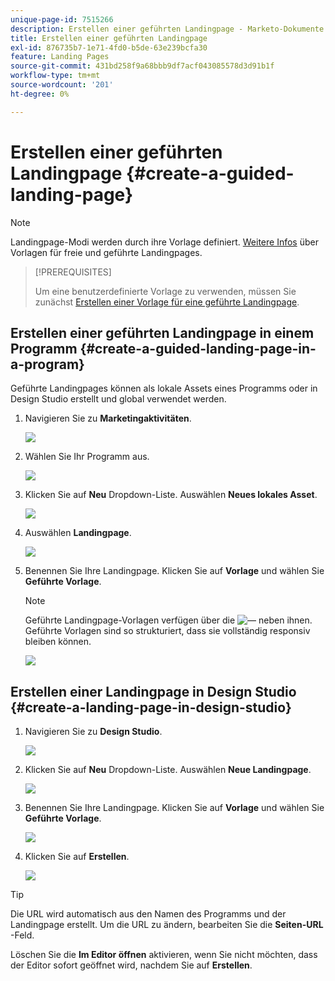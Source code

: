 ```yaml
---
unique-page-id: 7515266
description: Erstellen einer geführten Landingpage - Marketo-Dokumente - Produktdokumentation
title: Erstellen einer geführten Landingpage
exl-id: 876735b7-1e71-4fd0-b5de-63e239bcfa30
feature: Landing Pages
source-git-commit: 431bd258f9a68bbb9df7acf043085578d3d91b1f
workflow-type: tm+mt
source-wordcount: '201'
ht-degree: 0%

---
```


# Erstellen einer geführten Landingpage {#create-a-guided-landing-page}

>[!NOTE]
>
>Landingpage-Modi werden durch ihre Vorlage definiert. [Weitere Infos](/help/marketo/product-docs/demand-generation/landing-pages/understanding-landing-pages/understanding-free-form-vs-guided-landing-pages.md) über Vorlagen für freie und geführte Landingpages.

>[!PREREQUISITES]
>
>Um eine benutzerdefinierte Vorlage zu verwenden, müssen Sie zunächst [Erstellen einer Vorlage für eine geführte Landingpage](/help/marketo/product-docs/demand-generation/landing-pages/landing-page-templates/create-a-guided-landing-page-template.md).

## Erstellen einer geführten Landingpage in einem Programm {#create-a-guided-landing-page-in-a-program}

Geführte Landingpages können als lokale Assets eines Programms oder in Design Studio erstellt und global verwendet werden.

1. Navigieren Sie zu **Marketingaktivitäten**.

   ![](assets/one-1.png)

1. Wählen Sie Ihr Programm aus.

   ![](assets/image2015-5-26-9-3a24-3a2.png)

1. Klicken Sie auf **Neu** Dropdown-Liste. Auswählen **Neues lokales Asset**.

   ![](assets/image2015-5-26-9-3a25-3a36.png)

1. Auswählen **Landingpage**.

   ![](assets/four.png)

1. Benennen Sie Ihre Landingpage. Klicken Sie auf **Vorlage** und wählen Sie **Geführte Vorlage**.

   >[!NOTE]
   >
   >Geführte Landingpage-Vorlagen verfügen über die ![—](assets/image2015-5-26-9-3a26-3a51.png) neben ihnen. Geführte Vorlagen sind so strukturiert, dass sie vollständig responsiv bleiben können.

   ![](assets/image2015-5-24-15-3a47-3a56.png)

## Erstellen einer Landingpage in Design Studio {#create-a-landing-page-in-design-studio}

1. Navigieren Sie zu **Design Studio**.

   ![](assets/six.png)

1. Klicken Sie auf **Neu** Dropdown-Liste. Auswählen **Neue Landingpage**.

   ![](assets/seven.png)

1. Benennen Sie Ihre Landingpage. Klicken Sie auf **Vorlage** und wählen Sie **Geführte Vorlage**.

   ![](assets/image2015-5-26-9-3a27-3a34.png)

1. Klicken Sie auf **Erstellen**.

   ![](assets/image2015-5-26-9-3a28-3a8.png)

>[!TIP]
>
>Die URL wird automatisch aus den Namen des Programms und der Landingpage erstellt. Um die URL zu ändern, bearbeiten Sie die **Seiten-URL** -Feld.
>
>Löschen Sie die **Im Editor öffnen** aktivieren, wenn Sie nicht möchten, dass der Editor sofort geöffnet wird, nachdem Sie auf **Erstellen**.
